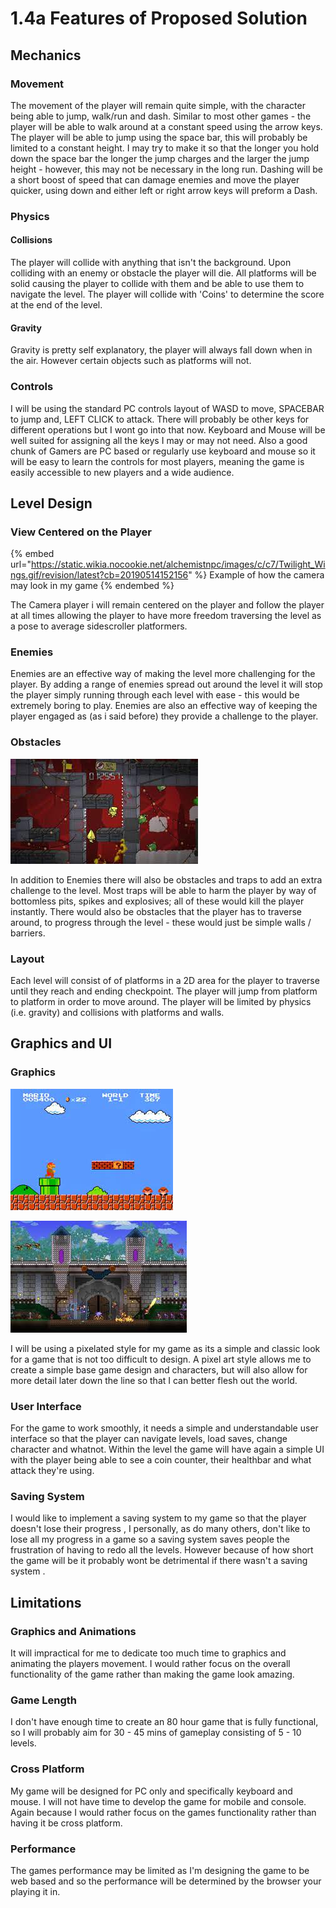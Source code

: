 # 1.4a Features of Proposed Solution

## Mechanics&#x20;

### Movement

The movement of the player will remain quite simple, with the character being able to jump, walk/run and dash. Similar to most other games - the player will be able to walk around at a constant speed using the arrow keys. The player will be able to jump using the space bar, this will probably be limited to a constant height. I may try to make it so that the longer you hold down the space bar the longer the jump charges and the larger the jump height - however, this may not be necessary in the long run. Dashing will be a short boost of speed that can damage enemies and move the player quicker, using down and either left or right arrow keys will preform a Dash.&#x20;

### Physics

#### Collisions&#x20;

The player will collide with anything that isn't the background. Upon colliding with an enemy or obstacle the player will die. All platforms will be solid causing the player to collide with them and be able to use them to navigate the level. The player will collide with 'Coins' to determine the score at the end of the level.

#### Gravity&#x20;

Gravity is pretty self explanatory, the player will always fall down when in the air. However certain objects such as platforms will not.&#x20;

### Controls

I will be using the standard PC controls layout of WASD to move, SPACEBAR to jump and, LEFT CLICK to attack. There will probably be other keys for different operations but I wont go into that now. Keyboard and Mouse will be well suited for assigning all the keys I may or may not need. Also a good chunk of Gamers are PC based or regularly use keyboard and mouse so it will be easy to learn the controls for most players, meaning the game is easily accessible to new players and a wide audience.



## Level Design

### View Centered on the Player&#x20;

{% embed url="https://static.wikia.nocookie.net/alchemistnpc/images/c/c7/Twilight_Wings.gif/revision/latest?cb=20190514152156" %}
Example of how the camera may look in my game
{% endembed %}

The Camera player i will remain centered on the player and follow the player at all times allowing the player to have more freedom traversing the level as a pose to average sidescroller platformers.&#x20;

### Enemies

Enemies are an effective way of making the level more challenging for the player. By adding a range of enemies spread out around the level it will stop the player simply running through each level with ease - this would be extremely boring to play. Enemies are also an effective way of keeping the player engaged as (as i said before) they provide a challenge to the player.

### Obstacles&#x20;

![An example of obstacles in a Battleblock Theatre level ](<../.gitbook/assets/image (6) (1) (1).png>)

In addition to Enemies there will also be obstacles and traps to add an extra challenge to the level. Most traps will be able to harm the player by way of bottomless pits, spikes and explosives; all of these would kill the player instantly. There would also be obstacles that the player has to traverse around, to progress through the level - these would just be simple walls / barriers.

### Layout&#x20;

&#x20;Each level will consist of of platforms in a 2D area for the player to traverse until they reach and ending checkpoint. The player will jump from platform to platform in order to move around. The player will be limited by physics (i.e. gravity) and collisions with platforms and walls.&#x20;

## Graphics and UI&#x20;

### Graphics&#x20;

![Simple Pixel art style displayed in Super Mario Bros](<../.gitbook/assets/image (7).png>)

![More complex pixel art style displayed in Terraria ](<../.gitbook/assets/image (4).png>)

I will be using a pixelated style for my game as its a simple and classic look for a game that is not too difficult to design. A pixel art style allows me to create a simple base game design and characters, but will also allow for more detail later down the line so that I can better flesh out the world.&#x20;

### User Interface&#x20;

For the game to work smoothly, it needs a simple and understandable user interface so that the player can navigate levels, load saves, change character and whatnot. Within the level the game will have again a simple UI with the player being able to see a coin counter, their healthbar and what attack they're using.&#x20;

### Saving System&#x20;

I would like to implement a saving system to my game so that the player doesn't lose their progress  , I personally, as do many others, don't like to lose all my progress in a game so a saving system saves people the frustration of having to redo all the levels. However because of how short the game will be it probably wont be detrimental if there wasn't a saving system .



## Limitations

### Graphics and Animations&#x20;

It will impractical for me to dedicate too much time to graphics and animating the players movement. I would rather focus on the overall functionality of the game rather than making the game look amazing.

### Game Length&#x20;

I don't have enough time to create an 80 hour game that is fully functional, so I will probably aim for 30 - 45 mins of gameplay consisting of 5 - 10 levels.

### Cross Platform&#x20;

My game will be designed for PC only and specifically keyboard and mouse. I will not have time to develop the game for mobile and console. Again because I would rather focus on the games functionality rather than having it be cross platform.&#x20;

### Performance&#x20;

The games performance may be limited as I'm designing the game to be web based and so the performance will be determined by the browser your playing it in.
